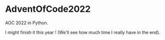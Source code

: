 # AdventOfCode2022

AOC 2022 in Python.

I might finish it this year ! (We'll see how much time I really have in the end).

